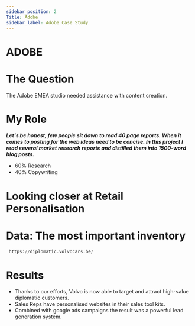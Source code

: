 ```yaml
---
sidebar_position: 2
Title: Adobe
sidebar_label: Adobe Case Study
---
```

# ADOBE

# The Question
 
The Adobe EMEA studio needed assistance with content creation. 

# My Role 

  ***Let's be honest, few people sit down to read 40 page reports. When it comes to posting for the web ideas need to be concise. In this project I read several market research reports and distilled them into 1500-word blog posts.***

 - 60% Research
 - 40% Copywriting

# Looking closer at Retail Personalisation

# Data: The most important inventory 

```python
 https://diplomatic.volvocars.be/
````

# Results

- Thanks to our efforts, Volvo is now able to target and attract high-value diplomatic customers. 
- Sales Reps have personalised websites in their sales tool kits. 
- Combined with google ads campaigns the result was a powerful lead generation system. 